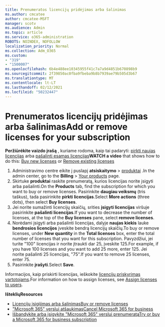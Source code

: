 ```yaml
---
title: Prenumeratos licencijų pridėjimas arba šalinimas
ms.author: cmcatee
author: cmcatee-MSFT
manager: scotv
ms.audience: Admin
ms.topic: article
ms.service: o365-administration
ROBOTS: NOINDEX, NOFOLLOW
localization_priority: Normal
ms.collection: Adm_O365
ms.custom:
- "319"
- "1500007"
ms.openlocfilehash: 6b4e488ee10345955f41c7a7a9d4851b670898b9
ms.sourcegitcommit: 2f39850ac0fba9fbeba9b8b7939ae79b505d3b67
ms.translationtype: MT
ms.contentlocale: lt-LT
ms.lasthandoff: 02/12/2021
ms.locfileid: "50232447"
---
```

# <a name="add-or-remove-licenses-for-your-subscription"></a><span data-ttu-id="89d60-102">Prenumeratos licencijų pridėjimas arba šalinimas</span><span class="sxs-lookup"><span data-stu-id="89d60-102">Add or remove licenses for your subscription</span></span>

<span data-ttu-id="89d60-103">**Peržiūrėkite vaizdo įrašą** , kuriame rodoma, kaip tai padaryti: [pirkti naujas licencijas](https://go.microsoft.com/fwlink/p/?linkid=2154857) arba [pašalinti esamas licencijas](https://go.microsoft.com/fwlink/p/?linkid=2154938)</span><span class="sxs-lookup"><span data-stu-id="89d60-103">**WATCH a video** that shows how to do this: [Buy new licenses](https://go.microsoft.com/fwlink/p/?linkid=2154857) or [Remove existing licenses](https://go.microsoft.com/fwlink/p/?linkid=2154938)</span></span>

1. <span data-ttu-id="89d60-104">Administravimo centre eikite į puslapį **atsiskaitymo**  >  [produktai](https://go.microsoft.com/fwlink/p/?linkid=842054) .</span><span class="sxs-lookup"><span data-stu-id="89d60-104">In the admin center, go to the **Billing** > [Your products](https://go.microsoft.com/fwlink/p/?linkid=842054) page.</span></span>
2. <span data-ttu-id="89d60-105">Skirtuke **produktai** raskite prenumeratą, kurios licencijas norite įsigyti arba pašalinti.</span><span class="sxs-lookup"><span data-stu-id="89d60-105">On the **Products** tab, find the subscription for which you want to buy or remove licenses.</span></span> <span data-ttu-id="89d60-106">Pasirinkite **daugiau veiksmų** (tris taškus), tada pasirinkite **pirkti licencijas**.</span><span class="sxs-lookup"><span data-stu-id="89d60-106">Select **More actions** (three dots), then select **Buy licenses**.</span></span>
3. <span data-ttu-id="89d60-107">Jei norite sumažinti licencijų skaičių, srities **įsigyti licencijas** viršuje pasirinkite **pašalinti licencijas**.</span><span class="sxs-lookup"><span data-stu-id="89d60-107">If you want to decrease the number of licenses, at the top of the **Buy licenses** pane, select **remove licenses**.</span></span>
4. <span data-ttu-id="89d60-108">Norėdami įsigyti arba pašalinti licencijas, dalyje **naujas kiekis** lauke **bendrosios licencijos** įveskite bendrą licencijų skaičių.</span><span class="sxs-lookup"><span data-stu-id="89d60-108">To buy or remove licenses, under **New quantity** in the **Total licenses** box, enter the total number of licenses that you want for this subscription.</span></span> <span data-ttu-id="89d60-109">Pavyzdžiui, jei turite "100" licencijas ir norite įtraukti dar 25, įveskite 125.</span><span class="sxs-lookup"><span data-stu-id="89d60-109">For example, if you have 100 licenses and you want to add 25 more, enter 125.</span></span> <span data-ttu-id="89d60-110">Jei norite pašalinti 25 licencijas, "75".</span><span class="sxs-lookup"><span data-stu-id="89d60-110">If you want to remove 25 licenses, enter 75.</span></span>
5. <span data-ttu-id="89d60-111">Pasirinkite **įrašyti**.</span><span class="sxs-lookup"><span data-stu-id="89d60-111">Select **Save**.</span></span>

<span data-ttu-id="89d60-112">Informacijos, kaip priskirti licencijas, ieškokite [licencijų priskyrimas vartotojams](https://docs.microsoft.com/microsoft-365/admin/manage/assign-licenses-to-users).</span><span class="sxs-lookup"><span data-stu-id="89d60-112">For information on how to assign licenses, see [Assign licenses to users](https://docs.microsoft.com/microsoft-365/admin/manage/assign-licenses-to-users).</span></span>

<span data-ttu-id="89d60-113">**Išteklių**</span><span class="sxs-lookup"><span data-stu-id="89d60-113">**Resources**</span></span>
  
- [<span data-ttu-id="89d60-114">Licencijų įsigijimas arba šalinimas</span><span class="sxs-lookup"><span data-stu-id="89d60-114">Buy or remove licenses</span></span>](https://docs.microsoft.com/microsoft-365/commerce/licenses/buy-licenses)
- [<span data-ttu-id="89d60-115">"Microsoft 365" verslui atšaukimas</span><span class="sxs-lookup"><span data-stu-id="89d60-115">Cancel Microsoft 365 for business</span></span>](https://docs.microsoft.com/microsoft-365/commerce/subscriptions/cancel-your-subscription)
- [<span data-ttu-id="89d60-116">Išbandykite arba įsigykite "Microsoft 365" verslui prenumeratą</span><span class="sxs-lookup"><span data-stu-id="89d60-116">Try or buy a Microsoft 365 for business subscription</span></span>](https://docs.microsoft.com/microsoft-365/commerce/try-or-buy-microsoft-365)